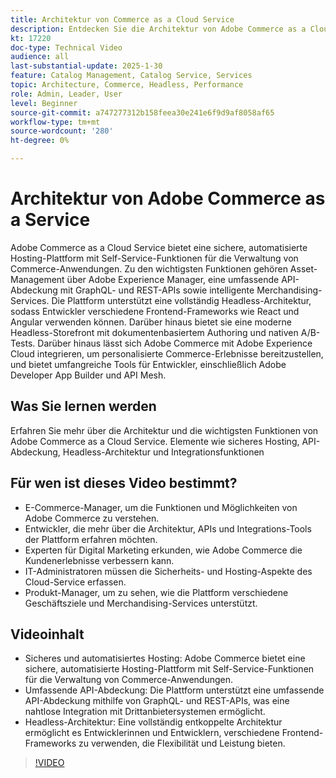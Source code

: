 ```yaml
---
title: Architektur von Commerce as a Cloud Service
description: Entdecken Sie die Architektur von Adobe Commerce as a Cloud Service und die wichtigsten Funktionen für skalierbare, sichere und flexible E-Commerce-Lösungen.
kt: 17220
doc-type: Technical Video
audience: all
last-substantial-update: 2025-1-30
feature: Catalog Management, Catalog Service, Services
topic: Architecture, Commerce, Headless, Performance
role: Admin, Leader, User
level: Beginner
source-git-commit: a747277312b158feea30e241e6f9d9af8058af65
workflow-type: tm+mt
source-wordcount: '280'
ht-degree: 0%

---
```


# Architektur von Adobe Commerce as a Service

Adobe Commerce as a Cloud Service bietet eine sichere, automatisierte Hosting-Plattform mit Self-Service-Funktionen für die Verwaltung von Commerce-Anwendungen. Zu den wichtigsten Funktionen gehören Asset-Management über Adobe Experience Manager, eine umfassende API-Abdeckung mit GraphQL- und REST-APIs sowie intelligente Merchandising-Services. Die Plattform unterstützt eine vollständig Headless-Architektur, sodass Entwickler verschiedene Frontend-Frameworks wie React und Angular verwenden können. Darüber hinaus bietet sie eine moderne Headless-Storefront mit dokumentenbasiertem Authoring und nativen A/B-Tests. Darüber hinaus lässt sich Adobe Commerce mit Adobe Experience Cloud integrieren, um personalisierte Commerce-Erlebnisse bereitzustellen, und bietet umfangreiche Tools für Entwickler, einschließlich Adobe Developer App Builder und API Mesh.

## Was Sie lernen werden

Erfahren Sie mehr über die Architektur und die wichtigsten Funktionen von Adobe Commerce as a Cloud Service. Elemente wie sicheres Hosting, API-Abdeckung, Headless-Architektur und Integrationsfunktionen

## Für wen ist dieses Video bestimmt?

* E-Commerce-Manager, um die Funktionen und Möglichkeiten von Adobe Commerce zu verstehen.
* Entwickler, die mehr über die Architektur, APIs und Integrations-Tools der Plattform erfahren möchten.
* Experten für Digital Marketing erkunden, wie Adobe Commerce die Kundenerlebnisse verbessern kann.
* IT-Administratoren müssen die Sicherheits- und Hosting-Aspekte des Cloud-Service erfassen.
* Produkt-Manager, um zu sehen, wie die Plattform verschiedene Geschäftsziele und Merchandising-Services unterstützt.

## Videoinhalt

* Sicheres und automatisiertes Hosting: Adobe Commerce bietet eine sichere, automatisierte Hosting-Plattform mit Self-Service-Funktionen für die Verwaltung von Commerce-Anwendungen.
* Umfassende API-Abdeckung: Die Plattform unterstützt eine umfassende API-Abdeckung mithilfe von GraphQL- und REST-APIs, was eine nahtlose Integration mit Drittanbietersystemen ermöglicht.
* Headless-Architektur: Eine vollständig entkoppelte Architektur ermöglicht es Entwicklerinnen und Entwicklern, verschiedene Frontend-Frameworks zu verwenden, die Flexibilität und Leistung bieten.

>[!VIDEO](https://video.tv.adobe.com/v/3443232?learn=on)
